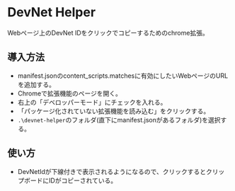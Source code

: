 # DevNet Helper
Webページ上のDevNet IDをクリックでコピーするためのchrome拡張。

## 導入方法
- manifest.jsonのcontent_scripts.matchesに有効にしたいWebページのURLを追加する。
- Chromeで拡張機能のページを開く。
- 右上の「デベロッパーモード」にチェックを入れる。
- 「パッケージ化されていない拡張機能を読み込む」をクリックする。
- `.\devnet-helper`のフォルダ(直下にmanifest.jsonがあるフォルダ)を選択する。

## 使い方
- DevNetIdが下線付きで表示されるようになるので、クリックするとクリップボードにIDがコピーされている。
